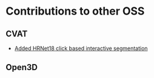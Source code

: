 # Contributions to other OSS
## CVAT
* [Added HRNet18 click based interactive segmentation](https://github.com/openvinotoolkit/cvat/pull/3740)
## Open3D